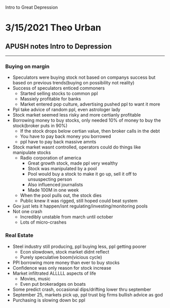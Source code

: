 Intro to Great Depression

# 3/15/2021 Theo Urban
## APUSH notes Intro to Depression
***
### Buying on margin
 - Speculators were buying stock not based on companys success but based on previous trends(buying on possibility not reality)
 - Success of speculators enticed commoners
	 - Started selling stocks to common ppl
	 - Massiely profitable for banks
	 - Market entered pop culture, advertising pushed ppl to want it more
 - Ppl take advice of random ppl, even astrologer lady
 - Stock market seemed less risky and more certianly profitable
 - Borrowing money to buy stocks, only needed 10% of money to buy the stock(broker puts in 90%)
	 - If the stock drops below certian value, then broker calls in the debt
	 - You have to pay back money you borrowed
	 - ppl have to pay back massive amnts
 - Stock market wasnt controlled, operators could do things like manipulate stocks
	 - Radio corporation of america
		 - Great growth stock, made ppl very wealthy
		 - Stock was manipulated by a pool
		 - Pool would buy a stock to make it go up, sell it off to unsuspecting person
		 - Also influenced journalists
		 - Made 100M in one week
	 - When the pool pulls out, the stock dies
	 - Public knew it was rigged, still hoped could beat system
 - Gov just lets it happen/isnt regulating/investing/monitoring pools
 - Not one crash
	 - Incredibly unstable from march until october
	 - Lots of micro-crashes

### Real Estate
 - Steel industry still producing, ppl buying less, ppl getting poorer
	 - Econ slowdown, stock market didnt reflect
	 - Purely speculative boom(vicious cycle)
 - PPl borrowing more money than ever to buy stocks
 - Confidence was only reason for stock increase
 - Market infiltrated ALLLLL aspects of life
	 - Movies, music
	 - Even put brokeradges on boats
 - Some predict crash, occasional dips/drifting lower thru september
 - September 25, markets pick up, ppl trust big firms bullish advice as god
 - Purchasing is slowing down bc ppl